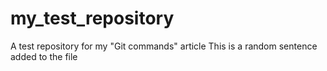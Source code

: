 # my_test_repository
A test repository for my "Git commands" article 
This is a random sentence added to the file
